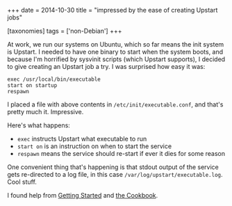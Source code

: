 +++
date = 2014-10-30
title = "impressed by the ease of creating Upstart jobs"

[taxonomies]
tags = ['non-Debian']
+++

At work, we run our systems on Ubuntu, which so far means the init
system is Upstart. I needed to have one binary to start when the system
boots, and because I\'m horrified by sysvinit scripts (which Upstart
supports), I decided to give creating an Upstart job a try. I was
surprised how easy it was:

    exec /usr/local/bin/executable
    start on startup
    respawn

I placed a file with above contents in `/etc/init/executable.conf`, and
that\'s pretty much it. Impressive.

Here\'s what happens:

-   `exec` instructs Upstart what executable to run
-   `start on` is an instruction on when to start the service
-   `respawn` means the service should re-start if ever it dies for some
    reason

One convenient thing that\'s happening is that stdout output of the
service gets re-directed to a log file, in this case
`/var/log/upstart/executable.log`. Cool stuff.

I found help from [Getting Started] and [the Cookbook].

  [Getting Started]: http://upstart.ubuntu.com/getting-started.html
  [the Cookbook]: http://upstart.ubuntu.com/cookbook

